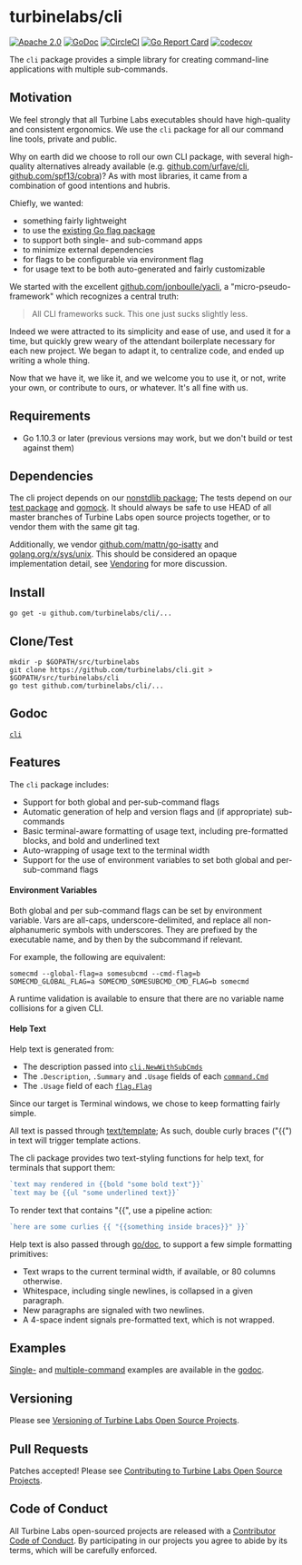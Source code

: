 
[//]: # ( Copyright 2018 Turbine Labs, Inc.                                   )
[//]: # ( you may not use this file except in compliance with the License.    )
[//]: # ( You may obtain a copy of the License at                             )
[//]: # (                                                                     )
[//]: # (     http://www.apache.org/licenses/LICENSE-2.0                      )
[//]: # (                                                                     )
[//]: # ( Unless required by applicable law or agreed to in writing, software )
[//]: # ( distributed under the License is distributed on an "AS IS" BASIS,   )
[//]: # ( WITHOUT WARRANTIES OR CONDITIONS OF ANY KIND, either express or     )
[//]: # ( implied. See the License for the specific language governing        )
[//]: # ( permissions and limitations under the License.                      )

# turbinelabs/cli

[![Apache 2.0](https://img.shields.io/badge/license-apache%202.0-blue.svg)](LICENSE)
[![GoDoc](https://godoc.org/github.com/turbinelabs/cli?status.svg)](https://godoc.org/github.com/turbinelabs/cli)
[![CircleCI](https://circleci.com/gh/turbinelabs/cli.svg?style=shield)](https://circleci.com/gh/turbinelabs/cli)
[![Go Report Card](https://goreportcard.com/badge/github.com/turbinelabs/cli)](https://goreportcard.com/report/github.com/turbinelabs/cli)
[![codecov](https://codecov.io/gh/turbinelabs/cli/branch/master/graph/badge.svg)](https://codecov.io/gh/turbinelabs/cli)

The `cli` package provides a simple library for creating command-line
applications with multiple sub-commands.

## Motivation

We feel strongly that all Turbine Labs executables should have high-quality
and consistent ergonomics. We use the `cli` package for all our command line
tools, private and public.

Why on earth did we choose to roll our own CLI package, with several high-quality
alternatives already available (e.g.
[github.com/urfave/cli](https://github.com/urfave/cli),
[github.com/spf13/cobra](https://github.com/spf13/cobra))? As with most
libraries, it came from a combination of good intentions and hubris.

Chiefly, we wanted:

  - something fairly lightweight
  - to use the [existing Go flag package](https://golang.org/pkg/flag/)
  - to support both single- and sub-command apps
  - to minimize external dependencies
  - for flags to be configurable via environment flag
  - for usage text to be both auto-generated and fairly customizable

We started with the excellent
[github.com/jonboulle/yacli](https://github.com/jonboulle/yacli), a
"micro-pseudo-framework" which recognizes a central truth:

> All CLI frameworks suck. This one just sucks slightly less.

Indeed we were attracted to its simplicity and ease of use, and used it for a
time, but quickly grew weary of the attendant boilerplate necessary for each
new project. We began to adapt it, to centralize code, and ended up writing a
whole thing.

Now that we have it, we like it, and we welcome you to use it, or not, write
your own, or contribute to ours, or whatever. It's all fine with us.

## Requirements

- Go 1.10.3 or later (previous versions may work, but we don't build or test against them)

## Dependencies

The cli project depends on our
[nonstdlib package](https://github.com/turbinelabs/nonstdlib); The tests depend
on our [test package](https://github.com/turbinelabs/test) and
[gomock](https://github.com/golang/mock). It should always be safe to use HEAD
of all master branches of Turbine Labs open source projects together, or to
vendor them with the same git tag.

Additionally, we vendor
[github.com/mattn/go-isatty](https://github.com/mattn/go-isatty) and
[golang.org/x/sys/unix](https://godoc.org/golang.org/x/sys/unix).
This should be considered an opaque implementation detail,
see [Vendoring](http://github.com/turbinelabs/developer/blob/master/README.md#vendoring)
for more discussion.

## Install

```
go get -u github.com/turbinelabs/cli/...
```

## Clone/Test

```
mkdir -p $GOPATH/src/turbinelabs
git clone https://github.com/turbinelabs/cli.git > $GOPATH/src/turbinelabs/cli
go test github.com/turbinelabs/cli/...
```

## Godoc

[`cli`](https://godoc.org/github.com/turbinelabs/cli)

## Features

The `cli` package includes:

- Support for both global and per-sub-command flags
- Automatic generation of help and version flags and (if appropriate)
  sub-commands
- Basic terminal-aware formatting of usage text, including pre-formatted
  blocks, and bold and underlined text
- Auto-wrapping of usage text to the terminal width
- Support for the use of environment variables to set both global and
  per-sub-command flags

#### Environment Variables

Both global and per sub-command flags can be set by environment variable.
Vars are all-caps, underscore-delimited, and replace all non-alphanumeric
symbols with underscores. They are prefixed by the executable name, and
by then by the subcommand if relevant.

For example, the following are equivalent:

    somecmd --global-flag=a somesubcmd --cmd-flag=b
    SOMECMD_GLOBAL_FLAG=a SOMECMD_SOMESUBCMD_CMD_FLAG=b somecmd

A runtime validation is available to ensure that there are no variable name
collisions for a given CLI.

#### Help Text

Help text is generated from:

- The description passed into [`cli.NewWithSubCmds`](https://godoc.org/github.com/turbinelabs/cli/#NewWithSubCmds)
- The `.Description`, `.Summary` and `.Usage` fields of each
[`command.Cmd`](https://godoc.org/github.com/turbinelabs/cli/command/#Cmd)
- The `.Usage` field of each [`flag.Flag`](https://golang.org/pkg/flag/#Flag)

Since our target is Terminal windows, we chose to keep formatting fairly simple.

All text is passed through [text/template](https://golang.org/pkg/text/template);
As such, double curly braces ("{{") in text will trigger template actions.

The cli package provides two text-styling functions for help text, for terminals
that support them:

```go
`text may rendered in {{bold "some bold text"}}`
`text may be {{ul "some underlined text}}`
```

To render text that contains "{{", use a pipeline action:

```go
`here are some curlies {{ "{{something inside braces}}" }}`
```

Help text is also passed through [go/doc](https://golang.org/pkg/go/doc), to
support a few simple formatting primitives:

- Text wraps to the current terminal width, if available, or 80 columns
  otherwise.
- Whitespace, including single newlines, is collapsed in a given paragraph.
- New paragraphs are signaled with two newlines.
- A 4-space indent signals pre-formatted text, which is not wrapped.

## Examples

[Single-](https://godoc.org/github.com/turbinelabs/cli/#example__singleCommand)
and [multiple-command](https://godoc.org/github.com/turbinelabs/cli/#example__subCommands)
examples are available in the [godoc](https://godoc.org/github.com/turbinelabs/cli).

## Versioning

Please see [Versioning of Turbine Labs Open Source Projects](http://github.com/turbinelabs/developer/blob/master/README.md#versioning).

## Pull Requests

Patches accepted! Please see [Contributing to Turbine Labs Open Source Projects](http://github.com/turbinelabs/developer/blob/master/README.md#contributing).

## Code of Conduct

All Turbine Labs open-sourced projects are released with a
[Contributor Code of Conduct](CODE_OF_CONDUCT.md). By participating in our
projects you agree to abide by its terms, which will be carefully enforced.

